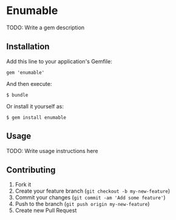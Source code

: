 # Enumable

TODO: Write a gem description

## Installation

Add this line to your application's Gemfile:

    gem 'enumable'

And then execute:

    $ bundle

Or install it yourself as:

    $ gem install enumable

## Usage

TODO: Write usage instructions here

## Contributing

1. Fork it
2. Create your feature branch (`git checkout -b my-new-feature`)
3. Commit your changes (`git commit -am 'Add some feature'`)
4. Push to the branch (`git push origin my-new-feature`)
5. Create new Pull Request
